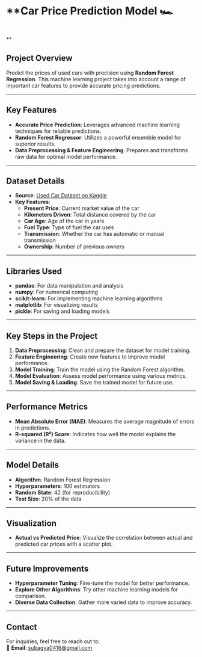 # **Car Price Prediction Model 🏎️
<div align="center">
  <img align="riight" width="" src="" style="border-radius: 10px; margin: 10px;">
</div>**

## **Project Overview**
Predict the prices of used cars with precision using **Random Forest Regression**. This machine learning project takes into account a range of important car features to provide accurate pricing predictions.

---

## **Key Features**
- **Accurate Price Prediction**: Leverages advanced machine learning techniques for reliable predictions.
- **Random Forest Regressor**: Utilizes a powerful ensemble model for superior results.
- **Data Preprocessing & Feature Engineering**: Prepares and transforms raw data for optimal model performance.

---

## **Dataset Details**
- **Source**: [Used Car Dataset on Kaggle](https://www.kaggle.com/datasets/vijayaadithyanvg/car-price-predictionused-cars)
- **Key Features**:
  - **Present Price**: Current market value of the car
  - **Kilometers Driven**: Total distance covered by the car
  - **Car Age**: Age of the car in years
  - **Fuel Type**: Type of fuel the car uses
  - **Transmission**: Whether the car has automatic or manual transmission
  - **Ownership**: Number of previous owners

---

## **Libraries Used** 
- **pandas**: For data manipulation and analysis
- **numpy**: For numerical computing
- **scikit-learn**: For implementing machine learning algorithms
- **matplotlib**: For visualizing results
- **pickle**: For saving and loading models

---

## **Key Steps in the Project**
1. **Data Preprocessing**: Clean and prepare the dataset for model training.
2. **Feature Engineering**: Create new features to improve model performance.
3. **Model Training**: Train the model using the Random Forest algorithm.
4. **Model Evaluation**: Assess model performance using various metrics.
5. **Model Saving & Loading**: Save the trained model for future use.

---

## **Performance Metrics**
- **Mean Absolute Error (MAE)**: Measures the average magnitude of errors in predictions.
- **R-squared (R²) Score**: Indicates how well the model explains the variance in the data.

---

## **Model Details**
- **Algorithm**: Random Forest Regression
- **Hyperparameters**: 100 estimators
- **Random State**: 42 (for reproducibility)
- **Test Size**: 20% of the data

---

## **Visualization**
- **Actual vs Predicted Price**: Visualize the correlation between actual and predicted car prices with a scatter plot.

---

## **Future Improvements**
- **Hyperparameter Tuning**: Fine-tune the model for better performance.
- **Explore Other Algorithms**: Try other machine learning models for comparison.
- **Diverse Data Collection**: Gather more varied data to improve accuracy.

---

## **Contact**
For inquiries, feel free to reach out to:  
📧 **Email**: [subagya0416@gmail.com](mailto:subagya0416@gmail.com)
